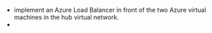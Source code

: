 - implement an Azure Load Balancer in front of the two Azure virtual machines in the hub virtual network.
- 
